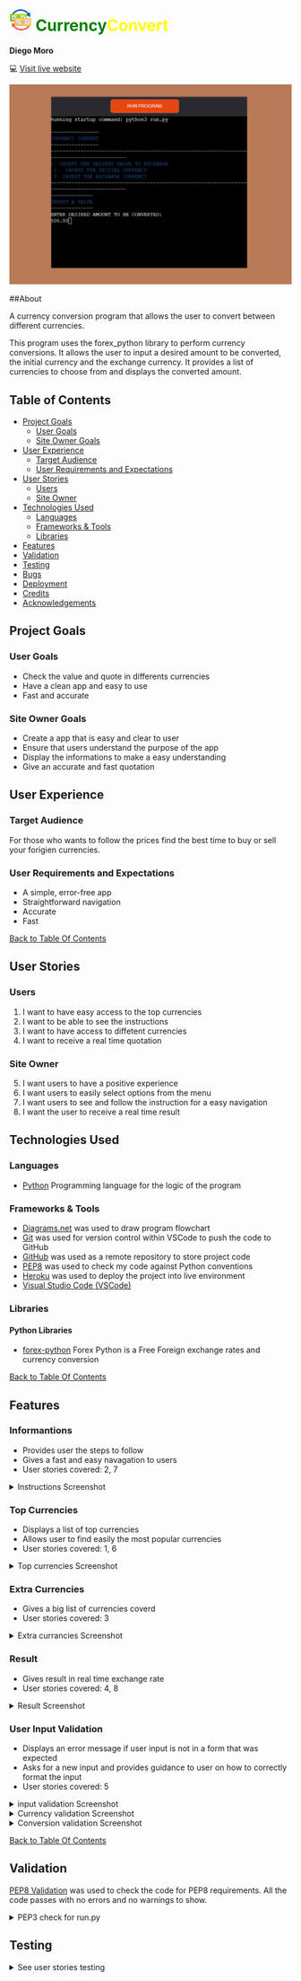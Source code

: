# <img src="images/exchange-rate.png" style="width: 40px;height:40px"> <span style="color: green">Currency</span><span style="color: yellow">Convert</span>

**Diego Moro** 

💻 [Visit live website](https://currencyconverter.herokuapp.com/)

![Mockup image](images/mockup_currencyconvert.png)

##About

A currency conversion program that allows the user to convert between different currencies.

This program uses the forex_python library to perform currency conversions. It allows the user to input a desired amount to be converted, the initial
currency and the exchange currency. It provides a list of currencies to choose from and displays the converted amount.

## Table of Contents
  - [Project Goals](#project-goals)
    - [User Goals](#user-goals)
    - [Site Owner Goals](#site-owner-goals)
  - [User Experience](#user-experience)
    - [Target Audience](#target-audience)
    - [User Requirements and Expectations](#user-requirements-and-expectations)
  - [User Stories](#user-stories)
    - [Users](#users)
    - [Site Owner](#site-owner)
  - [Technologies Used](#technologies-used)
    - [Languages](#languages)
    - [Frameworks & Tools](#frameworks--tools)
    - [Libraries](#libraries)
  - [Features](#features)
  - [Validation](#validation)
  - [Testing](#testing)
  - [Bugs](#bugs)
  - [Deployment](#deployment)
  - [Credits](#credits)
  - [Acknowledgements](#acknowledgements)

## Project Goals

### User Goals

- Check the value and quote in differents currencies
- Have a clean app and easy to use
- Fast and accurate

### Site Owner Goals

- Create a app that is easy and clear to user
- Ensure that users understand the purpose of the app
- Display the informations to make a easy understanding
- Give an accurate and fast quotation

## User Experience

### Target Audience

For those who wants to follow the prices find the best time to buy or sell your forigien currencies.

### User Requirements and Expectations

- A simple, error-free app
- Straightforward navigation
- Accurate
- Fast

[Back to Table Of Contents](#table-of-contents)

## User Stories

### Users

1. I want to have easy access to the top currencies
2. I want to be able to see the instructions
3. I want to have access to diffetent currencies
4. I want to receive a real time quotation

### Site Owner

5. I want users to have a positive experience
6. I want users to easily select options from the menu
7. I want users to see and follow the instruction for a easy navigation
8. I want the user to receive a real time result

## Technologies Used

### Languages

- [Python](https://www.python.org/) Programming language for the logic of the program

### Frameworks & Tools

- [Diagrams.net](https://app.diagrams.net/) was used to draw program flowchart
- [Git](https://git-scm.com/) was used for version control within VSCode to push the code to GitHub
- [GitHub](https://github.com/) was used as a remote repository to store project code
- [PEP8](http://pep8online.com/) was used to check my code against Python conventions
- [Heroku](https://heroku.com/) was used to deploy the project into live environment
- [Visual Studio Code (VSCode)](https://code.visualstudio.com/)

### Libraries

#### Python Libraries
- [forex-python](https://pypi.org/project/forex-python/) Forex Python is a Free Foreign exchange rates and currency conversion

[Back to Table Of Contents](#table-of-contents)

## Features

### Informantions

- Provides user the steps to follow
- Gives a fast and easy navagation to users
- User stories covered: 2, 7
 
<details>
    <summary>Instructions Screenshot</summary>

![Instructions](images/features/screenshot_information.png)
</details>

### Top Currencies
- Displays a list of top currencies
- Allows user to find easily the most popular currencies
- User stories covered: 1, 6
  
<details>
    <summary>Top currencies Screenshot</summary>

![Top currencies](images/features/screenshot_topcurrencies.png)
</details>

### Extra Currencies
- Gives a big list of currencies coverd
- User stories covered: 3

<details>
    <summary>Extra currancies Screenshot</summary>

![Extra currencies](images/features/screenshot_extra.png)
</details>

### Result
- Gives result in real time exchange rate
- User stories covered: 4, 8

<details>
    <summary>Result Screenshot</summary>

![Result](images/features/screenshot_result.png)
</details>

### User Input Validation
- Displays an error message if user input is not in a form that was expected
- Asks for a new input and provides guidance to user on how to correctly format the input
- User stories covered: 5

<details>
    <summary>input validation Screenshot</summary>

![Amount validation](images/input_validation/input_validation02.png)
</details>

<details>
    <summary>Currency validation Screenshot</summary>

![Currency validation](images/input_validation/input_validation01.png)
</details>

<details>
    <summary>Conversion validation Screenshot</summary>

![Conversion validation](images/input_validation/input_validation03.png)
</details>

[Back to Table Of Contents](#table-of-contents)

## Validation

[PEP8 Validation](https://pep8ci.herokuapp.com/) was used to check the code for PEP8 requirements. All the code passes with no errors and no warnings to show.

<details><summary>PEP3 check for run.py</summary>
<img src="images/validation/pep8.png">
</details>

## Testing

<details><summary>See user stories testing</summary>

1. I want to have easy access to the top currencies

| **Feature**   | **Action**                    | **Expected Result**          | **Actual Result** |
| ------------- | ----------------------------- | ---------------------------- | ----------------- |
| Top Currencies | User can select or press 0 to pick an expecific one  | easy access | Works as expected |

<details><summary>Screenshot</summary>
<img src="images/testing/testing_topcurrencies.png">
</details>

2. I want to be able to see the instructions

| **Feature**   | **Action**                    | **Expected Result**          | **Actual Result** |
| ------------- | ----------------------------- | ---------------------------- | ----------------- |
| Instructions | follow the steps | easy understandin fast navigation | Works as expected |

<details><summary>Screenshot</summary>
<img src="images/testing/testing_instruction.png">
</details>

3. I want to have access to diffetent currencies

| **Feature**   | **Action**                    | **Expected Result**          | **Actual Result** |
| ------------- | ----------------------------- | ---------------------------- | ----------------- |
| Extra Currencies | We users press 0 they can choose a larger list of currencies  | easy access | Works as expected |

<details><summary>Screenshot</summary>
<img src="images/testing/testing_extra.png">
</details>

4. I want to receive a real time quotation

| **Feature**   | **Action**                    | **Expected Result**          | **Actual Result** |
| ------------- | ----------------------------- | ---------------------------- | ----------------- |
| Result | follow instrction set an amount, initial currency and currency to exchange | it gives a real time result  | Works as expected |

<details><summary>Screenshot</summary>
<img src="images/testing/testing_result.png">
</details>

5. I want users to have a positive experience

| **Feature**   | **Action**                    | **Expected Result**          | **Actual Result** |
| ------------- | ----------------------------- | ---------------------------- | ----------------- |
| Input Validation | Invalid data | Feedback message with instructions diplayed to the user  | Works as expected |

<details><summary>Screenshot</summary>
<img src="images/testing/testing_input1.png">
<img src="images/testing/testing_input2.png">
<img src="images/testing/testing_input3.png">
</details>

6. I want users to easily select options from the menu

| **Feature**   | **Action**                    | **Expected Result**          | **Actual Result** |
| ------------- | ----------------------------- | ---------------------------- | ----------------- |
| Top Currencies | List of top popular currencies | easy fast access  | Works as expected |

<details><summary>Screenshot</summary>
<img src="images/testing/testing_topcurrencies.png">
</details>

7. I want users to see and follow the instruction for a easy navigation

| **Feature**   | **Action**                    | **Expected Result**          | **Actual Result** |
| ------------- | ----------------------------- | ---------------------------- | ----------------- |
| instruction | Follow the steps | For easy and fast understaanding  | Works as expected |

<details><summary>Screenshot</summary>
<img src="images/testing/testing_instructions.png">
</details>

8. I want the user to receive a real time result

| **Feature**   | **Action**                    | **Expected Result**          | **Actual Result** |
| ------------- | ----------------------------- | ---------------------------- | ----------------- |
| Result | Follow instrction set an amount, initial currency and currency to exchange | it gives a real time result  | Works as expected |

<details><summary>Screenshot</summary>
<img src="images/testing/testing_result.png">
</details>

[Back to Table Of Contents](#table-of-contents)
## Bugs

| **Bug** | **Fix** |
| ------- | ------- |
| When forex_python is down result do not work | Error message conversion rate not available |
| When press N to quit  | Error message input invalid |

## Deployment

### Heroku
This application has been deployed from GitHub to Heroku by following the steps:

1. Create or log in to your account at heroku.com
2. Make sure you have connected your GitHub account to heroku.com - follow the steps to Get Started and Sign up for Heroku. Click “New” and then select project name, and the region then you can link to your GitHub account, select if you want to deploy automatic (once you deploy on github it wil deploy automaticly on heroku), ensure to add buldpacks (heroku/python - heroku/nodejs)
3. Set the Build Command:
    ```
    pip3 freeze > requirements.txt
    ```

### Forking the GitHub Repository

1. Go to the GitHub repository
2. Click on Fork button in top right corner
3. You will then have a copy of the repository in your own GitHub account.

### Making a Local Clone
1. Go to the GitHub repository 
2. Locate the Code button above the list of files and click it
3. Highlight the "HTTPS" button to clone with HTTPS and copy the link
4. Open Git Bash
5. Change the current working directory to the one where you want the cloned directory
6. Type git clone and paste the URL from the clipboard ($ git clone <span>https://</span>github.com/YOUR-USERNAME/YOUR-REPOSITORY)
7. Press Enter to create your local clone

[Back to Table Of Contents](#table-of-contents)

## Credits

### Images
- [Flaticon](https://www.flaticon.com/free-icon/exchange-rate_6342080?term=money+exchange&page=1&position=35&origin=search&related_id=6342080) was used for the website favicon

### Code
- [forex_python documentation](https://forex-python.readthedocs.io/en/latest/usage.html) Usage Examples
- [forex_python GitHub](https://github.com/MicroPyramid/forex-python) Usage Examples
- [Stack overflow](https://stackoverflow.com/questions/68896900/strange-currency-rates-source-not-ready-forex-python-error) helped me to find solution with errors
- Youtube video on [Python currecy converter](https://www.youtube.com/watch?v=VUrmKQOa3bM) Help to fix bug seting datetime

## Acknowledgements
I would like to thank everyone who supported me in the development of this project:
- My mentor Mo for feedback and words of encouragement
- My lovely wife for her support
- Code Institute community on Slack for resources and support